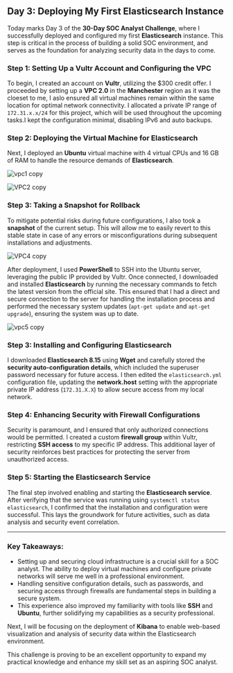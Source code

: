 



## Day 3: Deploying My First Elasticsearch Instance

Today marks Day 3 of the **30-Day SOC Analyst Challenge**, where I successfully deployed and configured my first **Elasticsearch** instance. This step is critical in the process of building a solid SOC environment, and serves as the foundation for analyzing security data in the days to come.

### Step 1: Setting Up a Vultr Account and Configuring the VPC

To begin, I created an account on **Vultr**, utilizing the $300 credit offer. I proceeded by setting up a **VPC 2.0** in the **Manchester** region as it was the cloeset to me, I aslo ensured all virtual machines remain within the same location for optimal network connectivity. I allocated a private IP range of `172.31.x.x/24` for this project, which will be used throughout the upcoming tasks.I kept the configuration minimal, disabling IPv6 and auto backups.

### Step 2: Deploying the Virtual Machine for Elasticsearch

Next, I deployed an **Ubuntu** virtual machine with 4 virtual CPUs and 16 GB of RAM to handle the resource demands of **Elasticsearch**.

![vpc1 copy](https://github.com/user-attachments/assets/d2c1446a-273d-4309-9af7-b0ef75f1478c)

![VPC2 copy](https://github.com/user-attachments/assets/57d642ad-5d6f-46cb-99a0-9f1a75008ef8)


### Step 3: Taking a Snapshot for Rollback

To mitigate potential risks during future configurations, I also took a **snapshot** of the current setup. This will allow me to easily revert to this stable state in case of any errors or misconfigurations during subsequent installations and adjustments.

![VPC4 copy](https://github.com/user-attachments/assets/7f49e60f-6168-4c8e-9a05-0711e52a3a09)


 After deployment, I used **PowerShell** to SSH into the Ubuntu server, leveraging the public IP provided by Vultr. Once connected, I downloaded and installed **Elasticsearch** by running the necessary commands to fetch the latest version from the official site. This ensured that I had a direct and secure connection to the server for handling the installation process and performed the necessary system updates (`apt-get update` and `apt-get upgrade`), ensuring the system was up to date.

![vpc5  copy](https://github.com/user-attachments/assets/c8aa47c8-2a85-4da6-9c48-63aab131f05c)







### Step 3: Installing and Configuring Elasticsearch

I downloaded **Elasticsearch 8.15** using **Wget** and carefully stored the **security auto-configuration details**, which included the superuser password necessary for future access. I then edited the `elasticsearch.yml` configuration file, updating the **network.host** setting with the appropriate private IP address (`172.31.X.X`) to allow secure access from my local network.

### Step 4: Enhancing Security with Firewall Configurations

Security is paramount, and I ensured that only authorized connections would be permitted. I created a custom **firewall group** within Vultr, restricting **SSH access** to my specific IP address. This additional layer of security reinforces best practices for protecting the server from unauthorized access.

### Step 5: Starting the Elasticsearch Service

The final step involved enabling and starting the **Elasticsearch service**. After verifying that the service was running using `systemctl status elasticsearch`, I confirmed that the installation and configuration were successful. This lays the groundwork for future activities, such as data analysis and security event correlation.

---

### Key Takeaways:

- Setting up and securing cloud infrastructure is a crucial skill for a SOC analyst. The ability to deploy virtual machines and configure private networks will serve me well in a professional environment.
- Handling sensitive configuration details, such as passwords, and securing access through firewalls are fundamental steps in building a secure system.
- This experience also improved my familiarity with tools like **SSH** and **Ubuntu**, further solidifying my capabilities as a security professional.

Next, I will be focusing on the deployment of **Kibana** to enable web-based visualization and analysis of security data within the Elasticsearch environment.

This challenge is proving to be an excellent opportunity to expand my practical knowledge and enhance my skill set as an aspiring SOC analyst.



